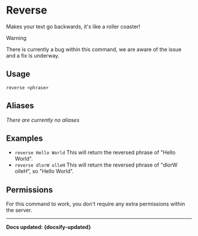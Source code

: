 # Reverse
Makes your text go backwards, it's like a roller coaster!

> [!WARNING]
>There is currently a bug within this command, we are aware of the issue and a fix is underway.

## Usage
`reverse <phrase>`

## Aliases
*There are currently no aliases*

## Examples
- `reverse Hello World` This will return the reversed phrase of "Hello World".
- `reverse dlorW olleH` This will return the reversed phrase of "dlorW olleH", so "Hello World".

## Permissions
For this command to work, you don't require any extra permissions within the server.

----

**Docs updated: {docsify-updated}**